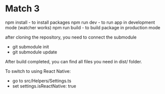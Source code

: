 # Match 3

npm install - to install packages
npm run dev - to run app in development mode (watcher works)
npm run build - to build package in production mode

after cloning the repository, you need to connect the submodule
- git submodule init
- git submodule update

After build completed, you can find all files you need in dist/ folder.

To switch to using React Native:
- go to src/Helpers/Settings.ts
- set settings.isReactNative: true

